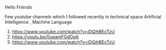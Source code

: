 Hello Friends

Few youtube channels which I followed recently in technical space
Artificial Intelligence , Machine Language 
1. https://www.youtube.com/watch?v=iDQihBEcTzU
2. https://youtu.be/0ueamFGdOpA
3. https://www.youtube.com/watch?v=iDQihBEcTzU


